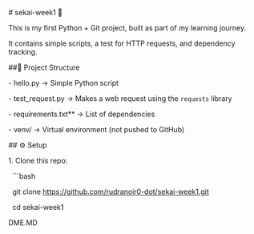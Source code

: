 \# sekai-week1 🚀



This is my first Python + Git project, built as part of my learning journey.  

It contains simple scripts, a test for HTTP requests, and dependency tracking.


##📂 Project Structure



\- hello.py → Simple Python script  

\- test\_request.py → Makes a web request using the `requests` library  

\- requirements.txt\*\* → List of dependencies  

\- venv/ → Virtual environment (not pushed to GitHub)  




\## ⚙️ Setup



1\. Clone this repo:

&nbsp;  ```bash

&nbsp;  git clone https://github.com/rudranoir0-dot/sekai-week1.git

&nbsp;  cd sekai-week1

DME.MD

